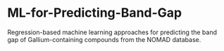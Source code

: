 # ML-for-Predicting-Band-Gap
Regression-based machine learning approaches for predicting the band gap of Gallium-containing compounds from the NOMAD database.

